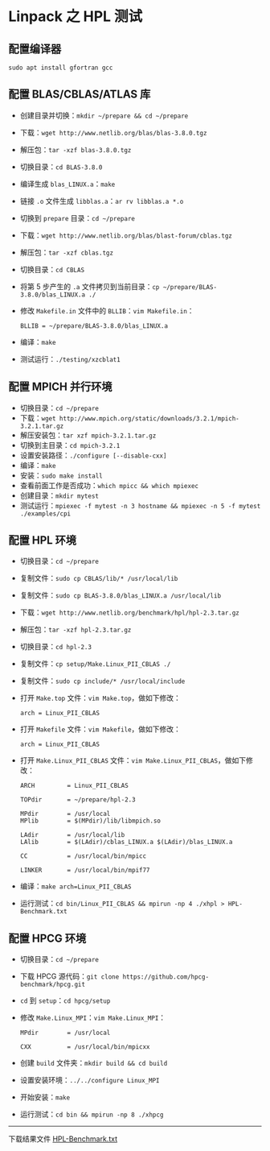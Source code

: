 # Linpack 之 HPL 测试

## 配置编译器

```{code-block} bash
sudo apt install gfortran gcc
```

## 配置 BLAS/CBLAS/ATLAS 库

- 创建目录并切换：`mkdir ~/prepare && cd ~/prepare`
- 下载：`wget http://www.netlib.org/blas/blas-3.8.0.tgz`
- 解压包：`tar -xzf blas-3.8.0.tgz`
- 切换目录：`cd BLAS-3.8.0`
- 编译生成 `blas_LINUX.a`：`make`
- 链接 `.o` 文件生成 `libblas.a`：`ar rv libblas.a *.o`
- 切换到 `prepare` 目录：`cd ~/prepare`
- 下载：`wget http://www.netlib.org/blas/blast-forum/cblas.tgz`
- 解压包：`tar -xzf cblas.tgz`
- 切换目录：`cd CBLAS`
- 将第 5 步产生的 `.a` 文件拷贝到当前目录：`cp ~/prepare/BLAS-3.8.0/blas_LINUX.a ./`
- 修改 `Makefile.in` 文件中的 `BLLIB`：`vim Makefile.in`：

  ```{code-block} bash
  BLLIB = ~/prepare/BLAS-3.8.0/blas_LINUX.a
  ```

- 编译：`make`
- 测试运行：`./testing/xzcblat1`

## 配置 MPICH 并行环境

- 切换目录：`cd ~/prepare`
- 下载：`wget http://www.mpich.org/static/downloads/3.2.1/mpich-3.2.1.tar.gz`
- 解压安装包：`tar xzf mpich-3.2.1.tar.gz`
- 切换到主目录：`cd mpich-3.2.1`
- 设置安装路径：`./configure [--disable-cxx]`
- 编译：`make`
- 安装：`sudo make install`
- 查看前面工作是否成功：`which mpicc && which mpiexec`
- 创建目录：`mkdir mytest`
- 测试运行：`mpiexec -f mytest -n 3 hostname && mpiexec -n 5 -f mytest ./examples/cpi`

## 配置 HPL 环境

- 切换目录：`cd ~/prepare`
- 复制文件：`sudo cp CBLAS/lib/* /usr/local/lib`
- 复制文件：`sudo cp BLAS-3.8.0/blas_LINUX.a /usr/local/lib`
- 下载：`wget http://www.netlib.org/benchmark/hpl/hpl-2.3.tar.gz`
- 解压包：`tar -xzf hpl-2.3.tar.gz`
- 切换目录：`cd hpl-2.3`
- 复制文件：`cp setup/Make.Linux_PII_CBLAS ./`
- 复制文件：`sudo cp include/* /usr/local/include`
- 打开 `Make.top` 文件：`vim Make.top`，做如下修改：

  ```{code-block} bash
  arch = Linux_PII_CBLAS
  ```

- 打开 `Makefile` 文件：`vim Makefile`，做如下修改：

  ```{code-block} bash
  arch = Linux_PII_CBLAS
  ```

- 打开 `Make.Linux_PII_CBLAS` 文件：`vim Make.Linux_PII_CBLAS`，做如下修改：

  ```{code-block} bash
  ARCH         = Linux_PII_CBLAS

  TOPdir       = ~/prepare/hpl-2.3

  MPdir        = /usr/local
  MPlib        = $(MPdir)/lib/libmpich.so

  LAdir        = /usr/local/lib
  LAlib        = $(LAdir)/cblas_LINUX.a $(LAdir)/blas_LINUX.a

  CC           = /usr/local/bin/mpicc

  LINKER       = /usr/local/bin/mpif77
  ```

- 编译：`make arch=Linux_PII_CBLAS`
- 运行测试：`cd bin/Linux_PII_CBLAS && mpirun -np 4 ./xhpl > HPL-Benchmark.txt`

## 配置 HPCG 环境

- 切换目录：`cd ~/prepare`
- 下载 HPCG 源代码：`git clone https://github.com/hpcg-benchmark/hpcg.git`
- `cd` 到 `setup`：`cd hpcg/setup`
- 修改 `Make.Linux_MPI`：`vim Make.Linux_MPI`：

  ```{code-block} bash
  MPdir        = /usr/local

  CXX          = /usr/local/bin/mpicxx
  ```

- 创建 `build` 文件夹：`mkdir build && cd build`
- 设置安装环境：`../../configure Linux_MPI`
- 开始安装：`make`
- 运行测试：`cd bin && mpirun -np 8 ./xhpcg`

---

下载结果文件 [HPL-Benchmark.txt](https://zhyantao.lanzouj.com/iAUIr0396s5c)
